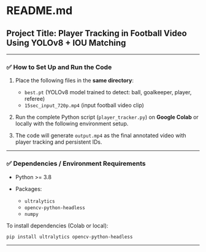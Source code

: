 # README.md

## Project Title: **Player Tracking in Football Video Using YOLOv8 + IOU Matching**

---

### ✅ How to Set Up and Run the Code

1. Place the following files in the **same directory**:

   * `best.pt` (YOLOv8 model trained to detect: ball, goalkeeper, player, referee)
   * `15sec_input_720p.mp4` (input football video clip)

2. Run the complete Python script (`player_tracker.py`) on **Google Colab** or locally with the following environment setup.

3. The code will generate `output.mp4` as the final annotated video with player tracking and persistent IDs.

---

### ✅ Dependencies / Environment Requirements

* Python >= 3.8
* Packages:

  * `ultralytics`
  * `opencv-python-headless`
  * `numpy`

To install dependencies (Colab or local):

```bash
pip install ultralytics opencv-python-headless
```

---

